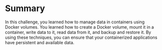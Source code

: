 # Summary

In this challenge, you learned how to manage data in containers using Docker volumes. You learned how to create a Docker volume, mount it in a container, write data to it, read data from it, and backup and restore it. By using these techniques, you can ensure that your containerized applications have persistent and available data.
